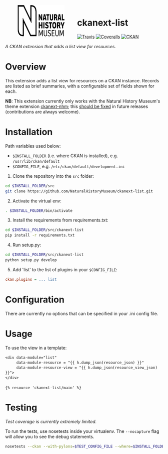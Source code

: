 <img src=".github/nhm-logo.svg" align="left" width="150px" height="100px" hspace="40"/>

# ckanext-list

[![Travis](https://img.shields.io/travis/NaturalHistoryMuseum/ckanext-list/master.svg?style=flat-square)](https://travis-ci.org/NaturalHistoryMuseum/ckanext-list)
[![Coveralls](https://img.shields.io/coveralls/github/NaturalHistoryMuseum/ckanext-list/master.svg?style=flat-square)](https://coveralls.io/github/NaturalHistoryMuseum/ckanext-list)
[![CKAN](https://img.shields.io/badge/ckan-2.9.0a-orange.svg?style=flat-square)](https://github.com/ckan/ckan)

_A CKAN extension that adds a list view for resources._


# Overview

This extension adds a list view for resources on a CKAN instance. Records are listed as brief summaries, with a configurable set of fields shown for each.

**NB**: This extension currently only works with the Natural History Museum's theme extension [ckanext-nhm](https://github.com/NaturalHistoryMuseum/ckanext-nhm); this [should be fixed](https://github.com/NaturalHistoryMuseum/ckanext-list/issues/9) in future releases (contributions are always welcome).


# Installation

Path variables used below:
- `$INSTALL_FOLDER` (i.e. where CKAN is installed), e.g. `/usr/lib/ckan/default`
- `$CONFIG_FILE`, e.g. `/etc/ckan/default/development.ini`

1. Clone the repository into the `src` folder:

  ```bash
  cd $INSTALL_FOLDER/src
  git clone https://github.com/NaturalHistoryMuseum/ckanext-list.git
  ```

2. Activate the virtual env:

  ```bash
  . $INSTALL_FOLDER/bin/activate
  ```

3. Install the requirements from requirements.txt:

  ```bash
  cd $INSTALL_FOLDER/src/ckanext-list
  pip install -r requirements.txt
  ```

4. Run setup.py:

  ```bash
  cd $INSTALL_FOLDER/src/ckanext-list
  python setup.py develop
  ```

5. Add 'list' to the list of plugins in your `$CONFIG_FILE`:

  ```ini
  ckan.plugins = ... list
  ```

# Configuration

There are currently no options that can be specified in your .ini config file.


# Usage

To use the view in a template:

```html+jinja
<div data-module="list"
     data-module-resource = "{{ h.dump_json(resource_json) }}"
     data-module-resource-view = "{{ h.dump_json(resource_view_json) }}">
</div>

{% resource 'ckanext-list/main' %}
```


# Testing

_Test coverage is currently extremely limited._

To run the tests, use nosetests inside your virtualenv. The `--nocapture` flag will allow you to see the debug statements.
```bash
nosetests --ckan --with-pylons=$TEST_CONFIG_FILE --where=$INSTALL_FOLDER/src/ckanext-list --nologcapture --nocapture
```
